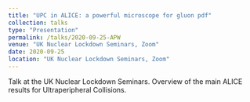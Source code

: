 ```yaml
---
title: "UPC in ALICE: a powerful microscope for gluon pdf"
collection: talks
type: "Presentation"
permalink: /talks/2020-09-25-APW
venue: "UK Nuclear Lockdown Seminars, Zoom"
date: 2020-09-25
location: "UK Nuclear Lockdown Seminars, Zoom"
---
```


Talk at the UK Nuclear Lockdown Seminars.
Overview of the main ALICE results for Ultraperipheral Collisions.
